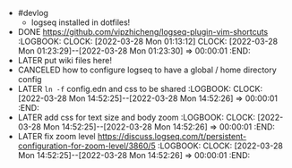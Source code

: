 - #devlog
	- logseq installed in dotfiles!
- DONE https://github.com/vipzhicheng/logseq-plugin-vim-shortcuts
  :LOGBOOK:
  CLOCK: [2022-03-28 Mon 01:13:12]
  CLOCK: [2022-03-28 Mon 01:23:29]--[2022-03-28 Mon 01:23:30] =>  00:00:01
  :END:
- LATER put wiki files here!
- CANCELED how to configure logseq to have a global / home directory config
- LATER `ln -f` config.edn and css to be shared
  :LOGBOOK:
  CLOCK: [2022-03-28 Mon 14:52:25]--[2022-03-28 Mon 14:52:26] =>  00:00:01
  :END:
- LATER add css for text size and body zoom
  :LOGBOOK:
  CLOCK: [2022-03-28 Mon 14:52:25]--[2022-03-28 Mon 14:52:26] =>  00:00:01
  :END:
- LATER fix zoom level https://discuss.logseq.com/t/persistent-configuration-for-zoom-level/3860/5
  :LOGBOOK:
  CLOCK: [2022-03-28 Mon 14:52:25]--[2022-03-28 Mon 14:52:26] =>  00:00:01
  :END: